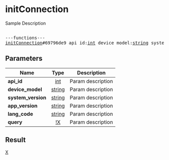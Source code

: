 # initConnection

Sample Description

<pre>

---functions---
<a href="../method/initConnection.md">initConnection</a>#69796de9 api_id:<a href="../type/int.md">int</a> device_model:<a href="../type/string.md">string</a> system_version:<a href="../type/string.md">string</a> app_version:<a href="../type/string.md">string</a> lang_code:<a href="../type/string.md">string</a> query:<a href="../type/!X.md">!X</a> = <a href="../type/X.md">X</a>;</pre>
## Parameters

| Name | Type | Description |
|------|:----:|-------------|
| **api_id** | <a href="../type/int.md">int</a> | Param description |
| **device_model** | <a href="../type/string.md">string</a> | Param description |
| **system_version** | <a href="../type/string.md">string</a> | Param description |
| **app_version** | <a href="../type/string.md">string</a> | Param description |
| **lang_code** | <a href="../type/string.md">string</a> | Param description |
| **query** | <a href="../type/!X.md">!X</a> | Param description |

## Result

<a href="../type/X.md">X</a>

